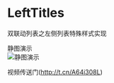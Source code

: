 # LeftTitles
双联动列表之左侧列表特殊样式实现 

静图演示  
![静图演示](https://wx3.sinaimg.cn/mw690/6de6fe13gy1gii8exwizuj21402g0gr1.jpg)  
  
视频传送门(http://t.cn/A64i308L)  
